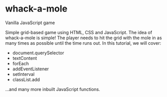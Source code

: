 # whack-a-mole
Vanilla JavaScript game


Simple grid-based game using HTML, CSS and JavaScript. The idea of whack-a-mole is simple! The player needs to hit the grid with the mole in as many times as possible until the time runs out. In this tutorial, we will cover:

- document.querySelector
- textContent
- forEach
- addEventListener
- setInterval
- classList.add

...and many more inbuilt JavaScript functions.
